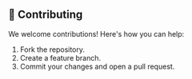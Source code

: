 ## 🤝 Contributing

We welcome contributions! Here's how you can help:
1. Fork the repository.   
2. Create a feature branch.   
3. Commit your changes and open a pull request.   
